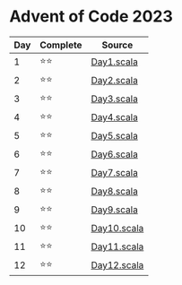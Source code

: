 # Advent of Code 2023

| Day | Complete    | Source                                                                                                   |
|-----|-------------|----------------------------------------------------------------------------------------------------------|
| 1   | ⭐⭐          | [Day1.scala](https://github.com/cdlewis/advent-of-code-2023/blob/main/src/main/scala/Day1/Day1.scala)    |
| 2   | ⭐⭐          | [Day2.scala](https://github.com/cdlewis/advent-of-code-2023/blob/main/src/main/scala/Day2/Day2.scala)    |
| 3   | ⭐⭐          | [Day3.scala](https://github.com/cdlewis/advent-of-code-2023/blob/main/src/main/scala/Day3/Day3.scala)    |
| 4   | ⭐⭐          | [Day4.scala](https://github.com/cdlewis/advent-of-code-2023/blob/main/src/main/scala/Day4/Day4.scala)    |
| 5   | ⭐⭐          | [Day5.scala](https://github.com/cdlewis/advent-of-code-2023/blob/main/src/main/scala/Day5/Day5.scala)    |
| 6   | ⭐⭐          | [Day6.scala](https://github.com/cdlewis/advent-of-code-2023/blob/main/src/main/scala/Day6/Day6.scala)    |
| 7   | ⭐⭐          | [Day7.scala](https://github.com/cdlewis/advent-of-code-2023/blob/main/src/main/scala/Day7/Day7.scala)    |
| 8   | ⭐⭐          | [Day8.scala](https://github.com/cdlewis/advent-of-code-2023/blob/main/src/main/scala/Day8/Day8.scala)    |
| 9   | ⭐⭐          | [Day9.scala](https://github.com/cdlewis/advent-of-code-2023/blob/main/src/main/scala/Day9/Day9.scala)    |
| 10  | ⭐⭐          | [Day10.scala](https://github.com/cdlewis/advent-of-code-2023/blob/main/src/main/scala/Day10/Day10.scala) |
| 11  | ⭐⭐          | [Day11.scala](https://github.com/cdlewis/advent-of-code-2023/blob/main/src/main/scala/Day11/Day11.scala) |
| 12  | ⭐⭐          | [Day12.scala](https://github.com/cdlewis/advent-of-code-2023/blob/main/src/main/scala/Day12/Day12.scala) |
